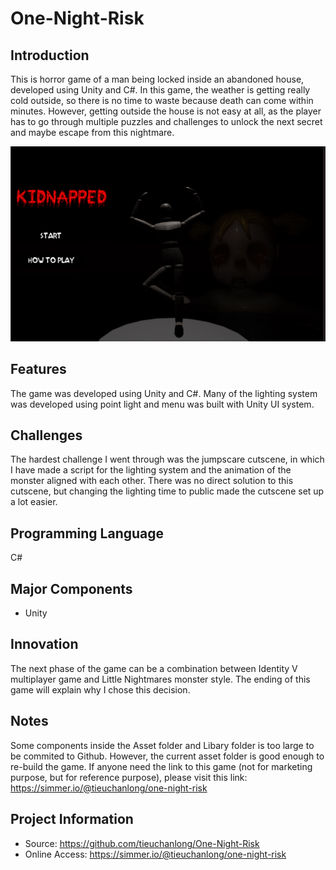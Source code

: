 # One-Night-Risk

## Introduction
This is horror game of a man being locked inside an abandoned house, developed using Unity and C#. In this game, the weather is getting really cold outside, so there is no time to waste because death can come within minutes. However, getting outside the house is not easy at all, as the player has to go through multiple puzzles and challenges to unlock the next secret and maybe escape from this nightmare.

![](One%20Night/OneNightRiskScreen.PNG)

## Features
The game was developed using Unity and C#. Many of the lighting system was developed using point light and menu was built with Unity UI system. 

## Challenges
The hardest challenge I went through was the jumpscare cutscene, in which I have made a script for the lighting system and the animation of the monster aligned with each other. There was no direct solution to this cutscene, but changing the lighting time to public made the cutscene set up a lot easier.

## Programming Language
C#

## Major Components
* Unity

## Innovation
The next phase of the game can be a combination between Identity V multiplayer game and Little Nightmares monster style. The ending of this game will explain why I chose this decision.

## Notes
Some components inside the Asset folder and Libary folder is too large to be commited to Github. However, the current asset folder is good enough to re-build the game. If anyone need the link to this game (not for marketing purpose, but for reference purpose), please visit this link: https://simmer.io/@tieuchanlong/one-night-risk

## Project Information
* Source: https://github.com/tieuchanlong/One-Night-Risk
* Online Access: https://simmer.io/@tieuchanlong/one-night-risk
